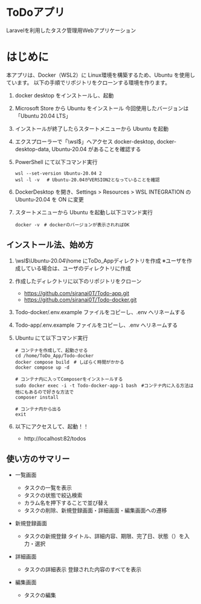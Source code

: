 # ToDoアプリ

Laravelを利用したタスク管理用Webアプリケーション

# はじめに

本アプリは、Docker（WSL2）に Linux環境を構築するため、Ubuntu を使用しています。
以下の手順でリポジトリをクローンする環境を作ります。

1. docker desktop をインストールし、起動

2. Microsoft Store から Ubuntu をインストール
    今回使用したバージョンは「Ubuntu 20.04 LTS」

3. インストールが終了したらスタートメニューから Ubuntu を起動

4. エクスプローラーで「\\wsl$」へアクセス
    docker-desktop, docker-desktop-data, Ubuntu-20.04 があることを確認する

5. PowerShell にて以下コマンド実行

    ```
    wsl --set-version Ubuntu-20.04 2
    wsl -l -v 　# Ubuntu-20.04がVERSION2となっていることを確認
    ```

6. DockerDesktop を開き、Settings > Resources > WSL INTEGRATION の Ubuntu-20.04 を ON に変更

7. スタートメニューから Ubuntu を起動し以下コマンド実行

    ```
    docker -v　# dockerのバージョンが表示されればOK
    ```

## インストール法、始め方

1. \wsl$\Ubuntu-20.04\home にToDo_Appディレクトリを作成
    ※ユーザを作成している場合は、ユーザのディレクトリに作成

2. 作成したディレクトリに以下のリポジトリをクローン
    * https://github.com/siranai0T/Todo-app.git
    * https://github.com/siranai0T/Todo-docker.git

3. Todo-docker/.env.example ファイルをコピーし、.env へリネームする

4. Todo-app/.env.example ファイルをコピーし、.env へリネームする

5. Ubuntu にて以下コマンド実行

    ```
    # コンテナを作成して、起動させる
    cd /home/ToDo_App/Todo-docker
    docker compose build　# しばらく時間がかかる
    docker compose up -d

    # コンテナ内に入ってComposerをインストールする
    sudo docker exec -i -t Todo-docker-app-1 bash　#コンテナ内に入る方法は他にもあるので好きな方法で
    composer install

    # コンテナ内から出る
    exit
    ```

6. 以下にアクセスして、起動！！
    * http://localhost:82/todos

## 使い方のサマリー

* 一覧画面
    * タスクの一覧を表示
    * タスクの状態で絞込検索
    * カラム名を押下することで並び替え
    * タスクの削除、新規登録画面・詳細画面・編集画面への遷移

* 新規登録画面
    * タスクの新規登録
      タイトル、詳細内容、期限、完了日、状態（）を入力・選択

* 詳細画面
    * タスクの詳細表示
        登録された内容のすべてを表示

* 編集画面
    * タスクの編集

